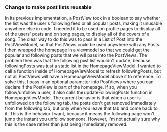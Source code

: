 ### Change to make post lists reusable

In its previous implementation, a PostView took in a boolean to say whether the list was the user's following feed or all popular posts, making it unusable anywhere else in code. I needed it to be used on profile pages to display all of the users' posts and on song pages, to display all of the covers of a song. The clear way to do this was to pass in a List of Post into the PostViewModel, so that PostViews could be used anywhere with any Posts. I then wrapped the homepage in a viewmodel so that we could get the popular and following posts that we will pass into the PostViews. The problem then was that the following post list wouldn't update, because followingPosts was just a static list in the HomepageViewModel. I wanted to call a function inside of HomepageViewModel to refresh followingPosts, but not all PostViews will have a HomepageViewModel above it to reference. To solve this, I pass in an optional parameter into PostViews where you can declare if the PostView is part of the homepage. If so, when you follow/unfollow a user, it also calls the updateFollowingPosts function in HomepageViewModel. The current behavior is that when a user is unfollowed on the following tab, the posts don't get removed immediately from the following tab, but only when you leave that tab and come back to it. This is the behavior I want, because it means the following page won't jump the instant you unfollow someone. However, I'm not actually sure why this is the case rather than just being immediately removed.